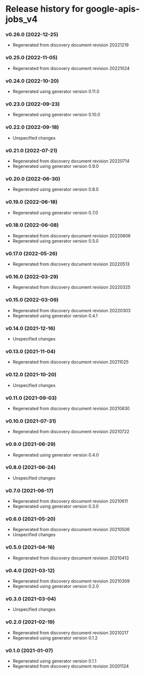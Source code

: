 # Release history for google-apis-jobs_v4

### v0.26.0 (2022-12-25)

* Regenerated from discovery document revision 20221219

### v0.25.0 (2022-11-05)

* Regenerated from discovery document revision 20221024

### v0.24.0 (2022-10-20)

* Regenerated using generator version 0.11.0

### v0.23.0 (2022-09-23)

* Regenerated using generator version 0.10.0

### v0.22.0 (2022-09-18)

* Unspecified changes

### v0.21.0 (2022-07-21)

* Regenerated from discovery document revision 20220714
* Regenerated using generator version 0.9.0

### v0.20.0 (2022-06-30)

* Regenerated using generator version 0.8.0

### v0.19.0 (2022-06-18)

* Regenerated using generator version 0.7.0

### v0.18.0 (2022-06-08)

* Regenerated from discovery document revision 20220606
* Regenerated using generator version 0.5.0

### v0.17.0 (2022-05-26)

* Regenerated from discovery document revision 20220513

### v0.16.0 (2022-03-29)

* Regenerated from discovery document revision 20220325

### v0.15.0 (2022-03-09)

* Regenerated from discovery document revision 20220303
* Regenerated using generator version 0.4.1

### v0.14.0 (2021-12-16)

* Unspecified changes

### v0.13.0 (2021-11-04)

* Regenerated from discovery document revision 20211025

### v0.12.0 (2021-10-20)

* Unspecified changes

### v0.11.0 (2021-09-03)

* Regenerated from discovery document revision 20210830

### v0.10.0 (2021-07-31)

* Regenerated from discovery document revision 20210722

### v0.9.0 (2021-06-29)

* Regenerated using generator version 0.4.0

### v0.8.0 (2021-06-24)

* Unspecified changes

### v0.7.0 (2021-06-17)

* Regenerated from discovery document revision 20210611
* Regenerated using generator version 0.3.0

### v0.6.0 (2021-05-20)

* Regenerated from discovery document revision 20210506
* Unspecified changes

### v0.5.0 (2021-04-16)

* Regenerated from discovery document revision 20210413

### v0.4.0 (2021-03-12)

* Regenerated from discovery document revision 20210309
* Regenerated using generator version 0.2.0

### v0.3.0 (2021-03-04)

* Unspecified changes

### v0.2.0 (2021-02-19)

* Regenerated from discovery document revision 20210217
* Regenerated using generator version 0.1.2

### v0.1.0 (2021-01-07)

* Regenerated using generator version 0.1.1
* Regenerated from discovery document revision 20201124

